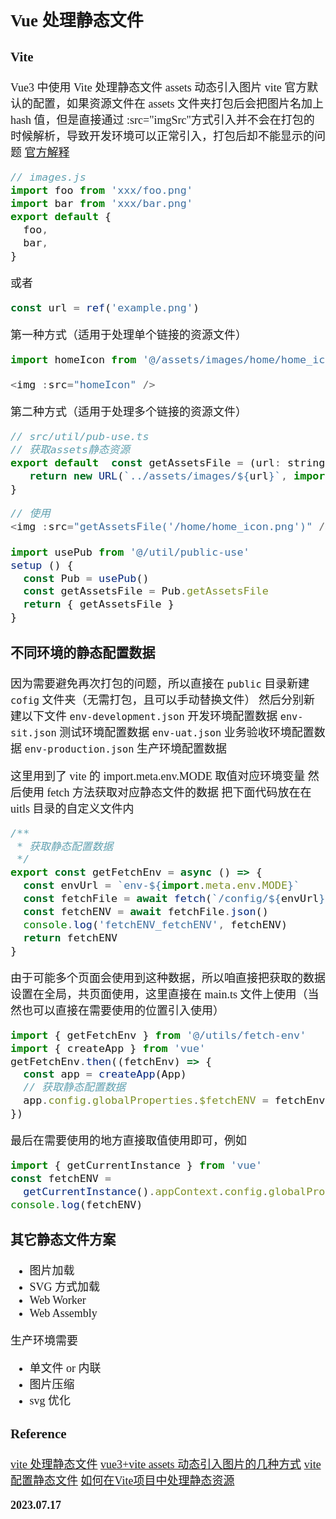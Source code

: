<font size=4 face='楷体'>

## Vue 处理静态文件

### Vite

Vue3 中使用 Vite 处理静态文件
assets 动态引入图片
vite 官方默认的配置，如果资源文件在 assets 文件夹打包后会把图片名加上 hash 值，但是直接通过 :src="imgSrc"方式引入并不会在打包的时候解析，导致开发环境可以正常引入，打包后却不能显示的问题
[官方解释](https://vitejs.bootcss.com/guide/assets.html)

```js
// images.js
import foo from 'xxx/foo.png'
import bar from 'xxx/bar.png'
export default {
  foo,
  bar,
}
```

或者

```js
const url = ref('example.png')
```

第一种方式（适用于处理单个链接的资源文件）

```js
import homeIcon from '@/assets/images/home/home_icon.png'

<img :src="homeIcon" />
```

第二种方式（适用于处理多个链接的资源文件）

```js
// src/util/pub-use.ts
// 获取assets静态资源
export default  const getAssetsFile = (url: string) => {
   return new URL(`../assets/images/${url}`, import.meta.url).href
}
```

```js
// 使用
<img :src="getAssetsFile('/home/home_icon.png')" />

import usePub from '@/util/public-use'
setup () {
  const Pub = usePub()
  const getAssetsFile = Pub.getAssetsFile
  return { getAssetsFile }
}
```

### 不同环境的静态配置数据

因为需要避免再次打包的问题，所以直接在 `public` 目录新建 `cofig` 文件夹（无需打包，且可以手动替换文件）
然后分别新建以下文件
`env-development.json` 开发环境配置数据
`env-sit.json` 测试环境配置数据
`env-uat.json` 业务验收环境配置数据
`env-production.json` 生产环境配置数据

这里用到了 vite 的 import.meta.env.MODE 取值对应环境变量
然后使用 fetch 方法获取对应静态文件的数据
把下面代码放在在 uitls 目录的自定义文件内

```js
/**
 * 获取静态配置数据
 */
export const getFetchEnv = async () => {
  const envUrl = `env-${import.meta.env.MODE}`
  const fetchFile = await fetch(`/config/${envUrl}.json`)
  const fetchENV = await fetchFile.json()
  console.log('fetchENV_fetchENV', fetchENV)
  return fetchENV
}
```

由于可能多个页面会使用到这种数据，所以咱直接把获取的数据设置在全局，共页面使用，这里直接在 main.ts 文件上使用（当然也可以直接在需要使用的位置引入使用）

```js
import { getFetchEnv } from '@/utils/fetch-env'
import { createApp } from 'vue'
getFetchEnv.then((fetchEnv) => {
  const app = createApp(App)
  // 获取静态配置数据
  app.config.globalProperties.$fetchENV = fetchEnv
})
```

最后在需要使用的地方直接取值使用即可，例如

```js
import { getCurrentInstance } from 'vue'
const fetchENV =
  getCurrentInstance().appContext.config.globalProperties.$fetchENV
console.log(fetchENV)
```

### 其它静态文件方案

- 图片加载
- SVG 方式加载
- Web Worker
- Web Assembly

生产环境需要

- 单文件 or 内联
- 图片压缩
- svg 优化

### Reference

[vite 处理静态文件](https://www.jianshu.com/p/12ad62452c20)
[vue3+vite assets 动态引入图片的几种方式](https://www.jianshu.com/p/d71ad062653e)
[vite 配置静态文件](https://blog.csdn.net/weiCong_Ling/article/details/130987268)
[如何在Vite项目中处理静态资源](https://xiangzhihong.blog.csdn.net/article/details/129665967)

**2023.07.17**
